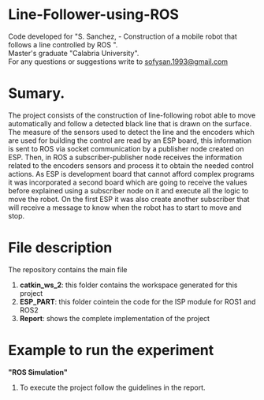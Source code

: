 # Line-Follower-using-ROS

Code developed for "S. Sanchez, - Construction of a mobile robot that follows a line controlled by ROS ".  
Master's graduate "Calabria University".  
For any questions or suggestions write to sofysan.1993@gmail.com

# Sumary.
The project consists of the construction of line-following robot able to move automatically and follow a detected black line that is drawn on the surface. The measure of the sensors used to detect the line and the encoders which are used for building the control are read by an ESP board, this information is sent to ROS via socket communication by a publisher node created on ESP. Then, in ROS a subscriber-publisher node receives the information related to the encoders sensors and process it to obtain the needed control actions. As ESP is development board that cannot afford complex programs it was incorporated a second board which are going to receive the values before explained using a subscriber node on it and execute all the logic to move the robot. On the first ESP it was also create another subscriber that will receive a message to know when the robot has to start to move and stop.

# File description
The repository contains the main file
1. **catkin_ws_2**: this folder contains the workspace generated for this project
2. **ESP_PART**: this folder cointein the code for the ISP module for ROS1 and ROS2
3. **Report**: shows the complete implementation of the project 

# Example to run the experiment  
**"ROS Simulation"**
1. To execute the project follow the guidelines in the report. 
